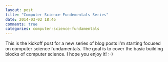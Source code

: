 ```yaml
---
layout: post
title: "Computer Science Fundementals Series"
date: 2014-03-02 18:46
comments: true
categories: computer-science-fundamentals
---
```


This is the kickoff post for a new series of blog posts I'm starting focused on computer science fundamentals.  The goal is to cover the basic building blocks of computer science.  I hope you enjoy it!  :-)
